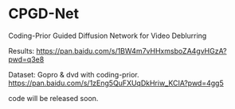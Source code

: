 # CPGD-Net
Coding-Prior Guided Diffusion Network for Video Deblurring

Results: https://pan.baidu.com/s/1BW4m7vHHxmsboZA4gvHGzA?pwd=q3e8

Dataset: Gopro & dvd with coding-prior. https://pan.baidu.com/s/1zEng5QuFXUqDkHriw_KCIA?pwd=4gg5 

code will be released soon.

